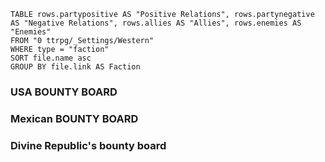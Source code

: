 ```dataview
TABLE rows.partypositive AS "Positive Relations", rows.partynegative AS "Negative Relations", rows.allies AS "Allies", rows.enemies AS "Enemies"
FROM "0 ttrpg/_Settings/Western"
WHERE type = "faction"
SORT file.name asc
GROUP BY file.link AS Faction
```


### USA BOUNTY BOARD

### Mexican BOUNTY BOARD

### Divine Republic's bounty board

